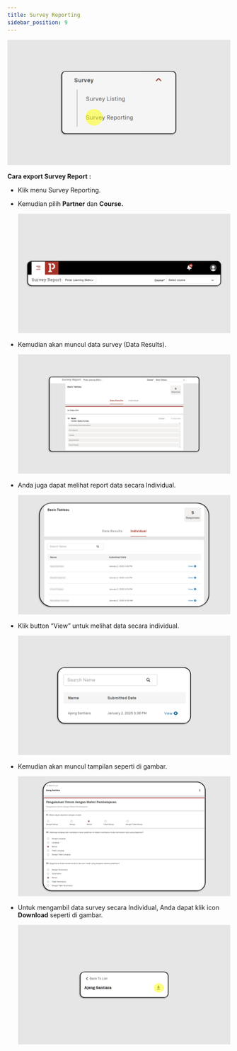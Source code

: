 ```yaml
---
title: Survey Reporting
sidebar_position: 9
---
```

![](/img/survey-report_skills-1.png)

**Cara export Survey Report :**

* Klik menu Survey Reporting.
* Kemudian pilih **Partner** dan **Course.**

  ![](/img/survey-report_skills2.png)
* Kemudian akan muncul data survey (Data Results).

  ![](/img/survey-report_skills3.png)
* Anda juga dapat melihat report data secara Individual.

  ![](/img/survey-report_skills4.png)
* Klik button “View” untuk melihat data secara individual.

  ![](/img/survey-report_skills5.png)
* Kemudian akan muncul tampilan seperti di gambar.

  ![](/img/survey-report_skills6.png)
* Untuk mengambil data survey secara Individual, Anda dapat klik icon **Download** seperti di gambar.

  ![](/img/survey-report_skills7.png)
